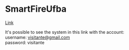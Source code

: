 # SmartFireUfba

[Link](https://smartfire1dot0.herokuapp.com/)

It's possible to see the system in this link with the account:
<br>
username: visitante@gmail.com
<br>
password: visitante
